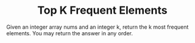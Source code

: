 ﻿<h1 align="center">Top K Frequent Elements</h1>

Given an integer array nums and an integer k, return the k most frequent elements. You may return the answer in any order.